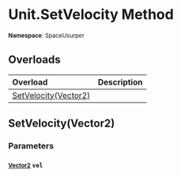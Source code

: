 # Unit.SetVelocity Method

<small>**Namespace**: SpaceUsurper</small>

## Overloads

<div markdown="1" class="member-table">

| Overload | Description |
| :------- | ----------- |
| [SetVelocity(Vector2)](#Vector2_) |  | 

</div>

## SetVelocity(Vector2)
### Parameters
#### <small>[Vector2](https://docs.unity3d.com/ScriptReference/Vector2.html)</small> `vel`

